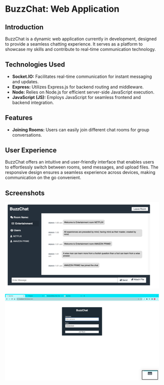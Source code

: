 # BuzzChat: Web Application

## Introduction

BuzzChat is a dynamic web application currently in development, designed to provide a seamless chatting experience. It serves as a platform to showcase my skills and contribute to real-time communication technology.

## Technologies Used

- **Socket.IO:** Facilitates real-time communication for instant messaging and updates.
- **Express:** Utilizes Express.js for backend routing and middleware.
- **Node:** Relies on Node.js for efficient server-side JavaScript execution.
- **JavaScript (JS):** Employs JavaScript for seamless frontend and backend integration.

## Features

- **Joining Rooms:** Users can easily join different chat rooms for group conversations.

## User Experience

BuzzChat offers an intuitive and user-friendly interface that enables users to effortlessly switch between rooms, send messages, and upload files. The responsive design ensures a seamless experience across devices, making communication on the go convenient.

## Screenshots

![Screenshot](https://github.com/Ravkeerat02/BuzzChat/blob/main/public/img/Screenshot%202023-08-09%20at%201.01.46%20AM.png)

![Home Screen](https://github.com/Ravkeerat02/BuzzChat/blob/main/public/img/Screenshot%202023-08-08%20at%201.10.10%20AM.png)

<!-- Uncomment the following section if you want to add the deployment link and additional features later.

## Deployment

Ready to experience the future of communication? Access BuzzChat now at [BuzzChat](https://buzz-chat-gamma.vercel.app/). Explore its features and share your thoughts with us.

## Additional Features

- Feature 1: [Description]
- Feature 2: [Description]
- ...
-->

